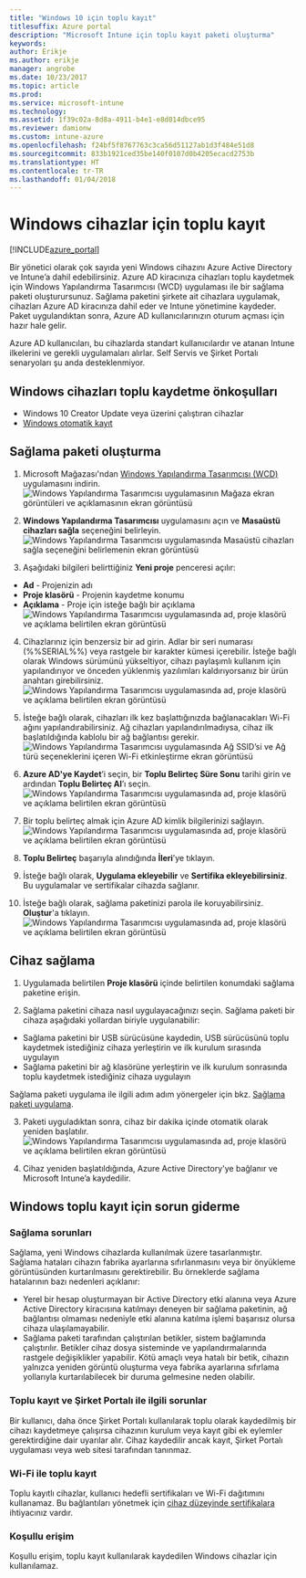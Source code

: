 ```yaml
---
title: "Windows 10 için toplu kayıt"
titlesuffix: Azure portal
description: "Microsoft Intune için toplu kayıt paketi oluşturma"
keywords: 
author: Erikje
ms.author: erikje
manager: angrobe
ms.date: 10/23/2017
ms.topic: article
ms.prod: 
ms.service: microsoft-intune
ms.technology: 
ms.assetid: 1f39c02a-8d8a-4911-b4e1-e8d014dbce95
ms.reviewer: damionw
ms.custom: intune-azure
ms.openlocfilehash: f24bf5f8767763c3ca56d51127ab1d3f484e51d8
ms.sourcegitcommit: 833b1921ced35be140f0107d0b4205ecacd2753b
ms.translationtype: HT
ms.contentlocale: tr-TR
ms.lasthandoff: 01/04/2018
---
```

# <a name="bulk-enrollment-for-windows-devices"></a>Windows cihazlar için toplu kayıt

[!INCLUDE[azure_portal](./includes/azure_portal.md)]

Bir yönetici olarak çok sayıda yeni Windows cihazını Azure Active Directory ve Intune’a dahil edebilirsiniz. Azure AD kiracınıza cihazları toplu kaydetmek için Windows Yapılandırma Tasarımcısı (WCD) uygulaması ile bir sağlama paketi oluşturursunuz. Sağlama paketini şirkete ait cihazlara uygulamak, cihazları Azure AD kiracınıza dahil eder ve Intune yönetimine kaydeder. Paket uygulandıktan sonra, Azure AD kullanıcılarınızın oturum açması için hazır hale gelir.

Azure AD kullanıcıları, bu cihazlarda standart kullanıcılardır ve atanan Intune ilkelerini ve gerekli uygulamaları alırlar. Self Servis ve Şirket Portalı senaryoları şu anda desteklenmiyor.

## <a name="prerequisites-for-windows-devices-bulk-enrollment"></a>Windows cihazları toplu kaydetme önkoşulları

- Windows 10 Creator Update veya üzerini çalıştıran cihazlar
- [Windows otomatik kayıt](windows-enroll.md#enable-windows-10-automatic-enrollment)

## <a name="create-a-provisioning-package"></a>Sağlama paketi oluşturma

1. Microsoft Mağazası'ndan [Windows Yapılandırma Tasarımcısı (WCD)](https://www.microsoft.com/store/apps/9nblggh4tx22) uygulamasını indirin.
![Windows Yapılandırma Tasarımcısı uygulamasının Mağaza ekran görüntüleri ve açıklamasının ekran görüntüsü](media/bulk-enroll-store.png)

2. **Windows Yapılandırma Tasarımcısı** uygulamasını açın ve **Masaüstü cihazları sağla** seçeneğini belirleyin.
![Windows Yapılandırma Tasarımcısı uygulamasında Masaüstü cihazları sağla seçeneğini belirlemenin ekran görüntüsü](media/bulk-enroll-select.png)

3. Aşağıdaki bilgileri belirttiğiniz **Yeni proje** penceresi açılır:
  - **Ad** - Projenizin adı
  - **Proje klasörü** - Projenin kaydetme konumu
  - **Açıklama** - Proje için isteğe bağlı bir açıklama ![Windows Yapılandırma Tasarımcısı uygulamasında ad, proje klasörü ve açıklama belirtilen ekran görüntüsü](media/bulk-enroll-name.png)

4.  Cihazlarınız için benzersiz bir ad girin. Adlar bir seri numarası (%%SERIAL%%) veya rastgele bir karakter kümesi içerebilir. İsteğe bağlı olarak Windows sürümünü yükseltiyor, cihazı paylaşımlı kullanım için yapılandırıyor ve önceden yüklenmiş yazılımları kaldırıyorsanız bir ürün anahtarı girebilirsiniz.
![Windows Yapılandırma Tasarımcısı uygulamasında ad, proje klasörü ve açıklama belirtilen ekran görüntüsü](media/bulk-enroll-device.png)

5.  İsteğe bağlı olarak, cihazları ilk kez başlattığınızda bağlanacakları Wi-Fi ağını yapılandırabilirsiniz.  Ağ cihazları yapılandırılmadıysa, cihaz ilk başlatıldığında kablolu bir ağ bağlantısı gerekir.
![Windows Yapılandırma Tasarımcısı uygulamasında Ağ SSID’si ve Ağ türü seçeneklerini içeren Wi-Fi etkinleştirme ekran görüntüsü](media/bulk-enroll-network.png)

6.  **Azure AD'ye Kaydet**’i seçin, bir **Toplu Belirteç Süre Sonu** tarihi girin ve ardından **Toplu Belirteç Al**’ı seçin.
![Windows Yapılandırma Tasarımcısı uygulamasında ad, proje klasörü ve açıklama belirtilen ekran görüntüsü](media/bulk-enroll-account.png)

7. Bir toplu belirteç almak için Azure AD kimlik bilgilerinizi sağlayın.
![Windows Yapılandırma Tasarımcısı uygulamasında ad, proje klasörü ve açıklama belirtilen ekran görüntüsü](media/bulk-enroll-cred.png)

8.  **Toplu Belirteç** başarıyla alındığında **İleri**’ye tıklayın.

9. İsteğe bağlı olarak, **Uygulama ekleyebilir** ve **Sertifika ekleyebilirsiniz**. Bu uygulamalar ve sertifikalar cihazda sağlanır.

10. İsteğe bağlı olarak, sağlama paketinizi parola ile koruyabilirsiniz.  **Oluştur**'a tıklayın.
![Windows Yapılandırma Tasarımcısı uygulamasında ad, proje klasörü ve açıklama belirtilen ekran görüntüsü](media/bulk-enroll-create.png)

## <a name="provision-devices"></a>Cihaz sağlama

1. Uygulamada belirtilen **Proje klasörü** içinde belirtilen konumdaki sağlama paketine erişin.

2. Sağlama paketini cihaza nasıl uygulayacağınızı seçin.  Sağlama paketi bir cihaza aşağıdaki yollardan biriyle uygulanabilir:
 - Sağlama paketini bir USB sürücüsüne kaydedin, USB sürücüsünü toplu kaydetmek istediğiniz cihaza yerleştirin ve ilk kurulum sırasında uygulayın
 - Sağlama paketini bir ağ klasörüne yerleştirin ve ilk kurulum sonrasında toplu kaydetmek istediğiniz cihaza uygulayın

 Sağlama paketi uygulama ile ilgili adım adım yönergeler için bkz. [Sağlama paketi uygulama](https://technet.microsoft.com/itpro/windows/configure/provisioning-apply-package).

3. Paketi uyguladıktan sonra, cihaz bir dakika içinde otomatik olarak yeniden başlatılır.
 ![Windows Yapılandırma Tasarımcısı uygulamasında ad, proje klasörü ve açıklama belirtilen ekran görüntüsü](media/bulk-enroll-add.png)

4. Cihaz yeniden başlatıldığında, Azure Active Directory'ye bağlanır ve Microsoft Intune’a kaydedilir.

## <a name="troubleshooting-windows-bulk-enrollment"></a>Windows toplu kayıt için sorun giderme

### <a name="provisioning-issues"></a>Sağlama sorunları
Sağlama, yeni Windows cihazlarda kullanılmak üzere tasarlanmıştır. Sağlama hataları cihazın fabrika ayarlarına sıfırlanmasını veya bir önyükleme görüntüsünden kurtarılmasını gerektirebilir. Bu örneklerde sağlama hatalarının bazı nedenleri açıklanır:

- Yerel bir hesap oluşturmayan bir Active Directory etki alanına veya Azure Active Directory kiracısına katılmayı deneyen bir sağlama paketinin, ağ bağlantısı olmaması nedeniyle etki alanına katılma işlemi başarısız olursa cihaza ulaşılamayabilir.
- Sağlama paketi tarafından çalıştırılan betikler, sistem bağlamında çalıştırılır. Betikler cihaz dosya sisteminde ve yapılandırmalarında rastgele değişiklikler yapabilir. Kötü amaçlı veya hatalı bir betik, cihazın yalnızca yeniden görüntü oluşturma veya fabrika ayarlarına sıfırlama yollarıyla kurtarılabilecek bir duruma gelmesine neden olabilir.

### <a name="problems-with-bulk-enrollment-and-company-portal"></a>Toplu kayıt ve Şirket Portalı ile ilgili sorunlar
Bir kullanıcı, daha önce Şirket Portalı kullanılarak toplu olarak kaydedilmiş bir cihazı kaydetmeye çalışırsa cihazının kurulum veya kayıt gibi ek eylemler gerektirdiğine dair uyarılar alır. Cihaz kaydedilir ancak kayıt, Şirket Portalı uygulaması veya web sitesi tarafından tanınmaz.

### <a name="bulk-enrollment-with-wi-fi"></a>Wi-Fi ile toplu kayıt 

Toplu kayıtlı cihazlar, kullanıcı hedefli sertifikaları ve Wi-Fi dağıtımını kullanamaz. Bu bağlantıları yönetmek için [cihaz düzeyinde sertifikalara](certificates-configure.md) ihtiyacınız vardır. 

### <a name="conditional-access"></a>Koşullu erişim
Koşullu erişim, toplu kayıt kullanılarak kaydedilen Windows cihazlar için kullanılamaz.
